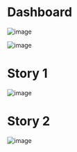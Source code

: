 # Dashboard
![image](https://user-images.githubusercontent.com/69152112/234712138-ab0fd854-9105-4330-b0ba-5c6701c5360a.png)

![image](https://user-images.githubusercontent.com/69152112/234712318-2656cc7d-f897-47ce-b2cb-5a3cc3dec183.png)

# Story 1
![image](https://user-images.githubusercontent.com/69152112/234712717-cd7dc3c5-a1a7-4109-a185-162f6323a223.png)

# Story 2
![image](https://user-images.githubusercontent.com/69152112/234713060-6859f4f5-91a3-4020-a04f-a225028a67b2.png)

